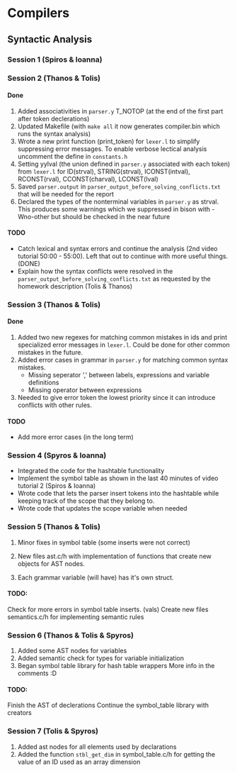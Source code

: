 # Compilers

## Syntactic Analysis

### Session 1 (Spiros & Ioanna)

### Session 2 (Thanos & Tolis)

#### Done

1. Added associativities in `parser.y` T_NOTOP (at the end of the first part after token declerations)
2. Updated Makefile (with `make all` it now generates compiler.bin which runs the syntax analysis)
3. Wrote a new print function (print_token) for `lexer.l` to simplify suppressing error messages. To enable verbose lectical analysis uncomment the define in `constants.h`
4. Setting yylval (the union defined in `parser.y` associated with each token) from `lexer.l` for ID(strval), STRING(strval), ICONST(intval), RCONST(rval), CCONST(charval), LCONST(lval)
5. Saved `parser.output` in `parser_output_before_solving_conflicts.txt` that will be needed for the report
6. Declared the types of the nonterminal variables in `parser.y` as strval. This produces some warnings which we suppressed in bison with -Wno-other but should be checked in the near future

#### TODO

* Catch lexical and syntax errors and continue the analysis (2nd video tutorial 50:00 - 55:00). Left that out to continue with more useful things. (DONE)
* Explain how the syntax conflicts were resolved in the `parser_output_before_solving_conflicts.txt` as requested by the homework description (Tolis & Thanos)

### Session 3 (Thanos & Tolis)

#### Done

1. Added two new regexes for matching common mistakes in ids and print specialized error messages in `lexer.l`. Could be done for other common mistakes in the future.
2. Added error cases in grammar in `parser.y` for matching common syntax mistakes.
   * Missing seperator ',' between labels, expressions and variable definitions
   * Missing operator between expressions
3. Needed to give error token the lowest priority since it can introduce conflicts with other rules.

#### TODO

* Add more error cases (in the long term)

### Session 4 (Spyros & Ioanna)

* Integrated the code for the hashtable functionality
* Implement the symbol table as shown in the last 40 minutes of video tutorial 2 (Spiros & Ioanna)
* Wrote code that lets the parser insert tokens into the hashtable while keeping track of the scope that they belong to.
* Wrote code that updates the scope variable when needed

### Session 5 (Thanos & Tolis)

1. Minor fixes in symbol table (some inserts were not correct)

2. New files ast.c/h with implementation of functions that create
new objects for AST nodes.

3. Each grammar variable (will have) has it's own struct.

#### TODO:
Check for more errors in symbol table inserts. (vals)
Create new files semantics.c/h for implementing semantic rules

### Session 6 (Thanos & Tolis & Spyros)

1. Added some AST nodes for variables
2. Added semantic check for types for variable initialization
3. Began symbol table library for hash table wrappers
More info in the comments :D

#### TODO: 
Finish the AST of declerations
Continue the symbol_table library with creators

### Session 7 (Tolis & Spyros)

1. Added ast nodes for all elements used by declarations
2. Added the function `stbl_get_dim` in symbol_table.c/h for getting the value of an ID used as an array dimension